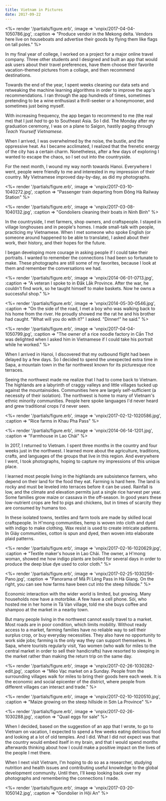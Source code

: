 ```yaml
---
title: Vietnam in Pictures
date: 2017-09-22
---
```


<%=
  render '/partials/figure.erb',
    :image => 'vnpix/2017-04-04-1050786.jpg',
    :caption => "Produce vendor in the Mekong delta. Vendors here live on houseboats and advertise their goods by flying them like flags on tall poles."
%>

In my final year of college, I worked on a project for a major online travel company. Three other students and I designed and built an app that would ask users about their travel preferences, have them choose their favorite vacation-themed pictures from a collage, and then recommend destinations.

Towards the end of the year, I spent weeks cleaning our data sets and retweaking the machine learning algorithms in order to improve the app's recommendations. I ran through the app hundreds of times, sometimes pretending to be a wine enthusiast a thrill-seeker or a honey&shy;mooner, and sometimes just being myself.

With increasing frequency, the app began to recommend to me (the real me) that I just _had_ to go to Southeast Asia. So I did. The Monday after my graduation ceremony, I was on a plane to Saigon, hastily paging through _Teach Yourself Vietnamese_.

When I arrived, I was overwhelmed by the noise, the bustle, and the oppressive heat. As I became acclimated, I realized that the frenetic energy of the city has a certain charm. Nonetheless, after a few days of exploring I wanted to escape the chaos, so I set out into the countryside.

For the next month, I wound my way north towards Hanoi. Everywhere I went, people were friendly to me and interested in my impression of their country. My Vietnamese improved day-by-day, as did my photographs.

<%=
  render '/partials/figure.erb',
    :image => 'vnpix/2017-03-10-1040272.jpg',
    :caption => "Passenger train departing from Đông Hà Railway Station"
%>

<%=
  render '/partials/figure.erb',
    :image => 'vnpix/2017-03-08-1040132.jpg',
    :caption => "Gondoliers cleaning their boats in Ninh Bình"
%>

In the countryside, I met farmers, shop owners, and craftspeople. I stayed in village longhouses and in people's homes. I made small-talk with people, practicing my Vietnamese. When I met someone who spoke English (or someone around happened to be able to translate), I asked about their work, their history, and their hopes for the future.

I began developing more courage in asking people if I could take their portraits. I wanted to remember the connections I had been so fortunate to make. These photographs are still some of my favorites, because I look at them and remember the conversations we had.

<div class='figure-group'>

<%=
  render '/partials/figure.erb',
    :image => 'vnpix/2014-06-01-0713.jpg',
    :caption => "A veteran I spoke to in Đắk Lắk Province. After the war, he couldn't find work, so he taught himself to make baskets. Now he owns a successful shop."
%>

<%=
  render '/partials/figure.erb',
    :image => 'vnpix/2014-05-30-0546.jpg',
    :caption => "On the side of the road, I met a boy who was walking back to his home from the river. He proudly showed me the rat he and his brother had caught. \"What will you do with it?\" I asked. \"Dinner!\" he said."
%>

</div>


<%=
  render '/partials/figure.erb',
    :image => 'vnpix/2017-04-04-1050799.jpg',
    :caption => "The owner of a rice noodle factory in Cần Thơ was delighted when I asked him in Vietnamese if I could take his portrait while he worked."
%>

When I arrived in Hanoi, I discovered that my outbound flight had been delayed by a few days. So I decided to spend the unexpected extra time in Sapa, a mountain town in the far northwest known for its picturesque rice terraces.

Seeing the northwest made me realize that I had to come back to Vietnam. The highlands are a labyrinth of craggy valleys and little villages tucked up against the mountainsides. Communities here are largely self-sufficient (a necessity of their isolation). The northwest is home to many of Vietnam's ethnic minority communities. People here spoke languages I'd never heard and grew traditional crops I'd never seen.

<div class='figure-group'>

<%=
  render '/partials/figure.erb',
    :image => 'vnpix/2017-02-12-1020586.jpg',
    :caption => "Rice farms in Khau Pha Pass"
%>

<%=
  render '/partials/figure.erb',
    :image => 'vnpix/2014-06-14-1201.jpg',
    :caption => "Farmhouse in Lao Chải"
%>

</div>

In 2017, I returned to Vietnam. I spent three months in the country and four weeks just in the northwest. I learned more about the agriculture, traditions, crafts, and languages of the groups that live in this region. And everywhere I went, I took photographs, hoping to capture my impressions of this unique place.

I learned most people living in the highlands are subsistence farmers, who depend on their land for the food they eat. Farming is hard here. The land is rocky and must be leveled into terraces before it can be used. Rainfall is low, and the climate and elevation permits just a single rice harvest per year. Some families grow maize or cassava in the off-season. In good years these low-nutrient crops are fed to pigs and chickens, but in times of scarcity they are consumed by humans too.

In these isolated towns, textiles and farm tools are made by skilled local craftspeople. In H'mong communities, hemp is woven into cloth and dyed with indigo to make clothing. Wax resist is used to create intricate patterns. In Giáy communities, cotton is spun and dyed, then woven into elaborate plaid patterns.

<%=
  render '/partials/figure.erb',
    :image => 'vnpix/2017-02-16-1020629.jpg',
    :caption => "Textile maker's house in Lao Chải. The owner, a H'mong woman, showed me how indigo plants are boiled for several days in order to produce the deep blue dye used to color cloth."
%>


<%=
  render '/partials/figure.erb',
    :image => 'vnpix/2017-02-25-1030256-Pano.jpg',
    :caption => "Panorama of Mã Pí Lèng Pass in Hà Giang. On the right, you can see how farms have been cut into the steep hillside."
%>

Economic interaction with the wider world is limited, but growing. Many households now have a motorbike. A few have a cell phone. Sói, who hosted me in her home in Tả Van village, told me she buys coffee and shampoo at the market in a nearby town.

But many people living in the northwest cannot easily travel to a market.
Most roads are in poor condition, which limits mobility. Without ready access to a market, farming families have no reliable way to sell their surplus crop, or buy everyday necessities. They also have no opportunity to work side jobs; farming is the only way they can support themselves. In Sapa, where tourists regularly visit, Yao women (who walk for miles to the central market in order to sell their handicrafts) have resorted to sleeping in the market rather than making the return trip on the same day.

<%=
  render '/partials/figure.erb',
    :image => 'vnpix/2017-02-26-1030282-edit.jpg',
    :caption => "Mèo Vạc market on a Sunday. People from the surrounding villages walk for miles to bring their goods here each week. It is the economic and social epicenter of the district, where people from different villages can interact and trade."
%>

<div class='figure-group'>
<%=
  render '/partials/figure.erb',
    :image => 'vnpix/2017-02-10-1020510.jpg',
    :caption => "Maize growing on the steep hillside in Sơn La Province"
%>

<%=
  render '/partials/figure.erb',
    :image => 'vnpix/2017-02-26-1030288.jpg',
    :caption => "Quail eggs for sale"
%>
</div>

When I decided, based on the suggestion of an app that I wrote, to go to Vietnam on vacation, I expected to spend a few weeks eating delicious food and looking at a lot of old temples. And I did. What I did not expect was that the country would embed itself in my brain, and that I would spend months afterwards thinking about how I could make a positive impact on the lives of the people I met there.

When I next visit Vietnam, I'm hoping to do so as a researcher, studying nutrition and health issues and contributing useful knowledge to the global development community. Until then, I'll keep looking back over my photographs and remembering the connections I made.

<!--

I still feel that I have only scratched the surface of Vietnam. There is so much more I want to learn about the agriculture, language, and customs of the ethnic groups that live here. And I want to share what I discover with others.


TODO move this somewhere else

I think that one of the most effective ways to improve the world is to promote understanding across cultural and geographic boundaries. People are social creatures, and therefore inherently empathic. But in our entertainment-driven culture, it's too easy to remain ignorant of the hardships faced by millions of people in the developing world.

As I've said before, [I think the world needs more educational journalism](#). How to create and share these stories has been on my mind lately. I've been thinking both about how I can create and share educational stories on the web, and how I can build tools that will allow others to do so. If you're interested


I also think that a lot of people want to learn more about the world beyond their horizons, but don't know where to find high-quality information. I know I don't. U.S. news media is largely focused on our own political structures, and modern news has lost interest in

I'd love to read more about important global development topics -- like family planning programs in Ethiopia or polio eradication in India -- but in order to do that I have to be my own content curator. Plenty of material exists on important global development topics like these, but this material is not usually written for a general audience, nor are there major news media outlets that

Plenty of material

-->

<%=
  render '/partials/figure.erb',
    :image => 'vnpix/2017-03-20-1050142.jpg',
    :caption => "Gondolier in Hội An"
%>
